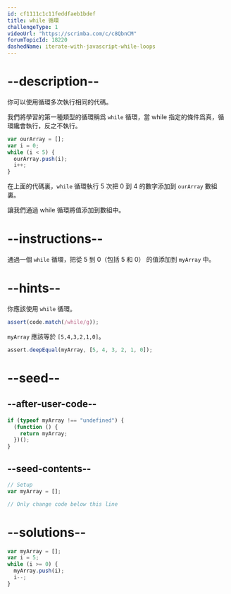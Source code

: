 ```yaml
---
id: cf1111c1c11feddfaeb1bdef
title: while 循環
challengeType: 1
videoUrl: "https://scrimba.com/c/c8QbnCM"
forumTopicId: 18220
dashedName: iterate-with-javascript-while-loops
---
```


# --description--

你可以使用循環多次執行相同的代碼。

我們將學習的第一種類型的循環稱爲 `while` 循環，當 while 指定的條件爲真，循環纔會執行，反之不執行。

```js
var ourArray = [];
var i = 0;
while (i < 5) {
  ourArray.push(i);
  i++;
}
```

在上面的代碼裏，`while` 循環執行 5 次把 0 到 4 的數字添加到 `ourArray` 數組裏。

讓我們通過 while 循環將值添加到數組中。

# --instructions--

通過一個 `while` 循環，把從 5 到 0（包括 5 和 0） 的值添加到 `myArray` 中。

# --hints--

你應該使用 `while` 循環。

```js
assert(code.match(/while/g));
```

`myArray` 應該等於 `[5,4,3,2,1,0]`。

```js
assert.deepEqual(myArray, [5, 4, 3, 2, 1, 0]);
```

# --seed--

## --after-user-code--

```js
if (typeof myArray !== "undefined") {
  (function () {
    return myArray;
  })();
}
```

## --seed-contents--

```js
// Setup
var myArray = [];

// Only change code below this line
```

# --solutions--

```js
var myArray = [];
var i = 5;
while (i >= 0) {
  myArray.push(i);
  i--;
}
```
